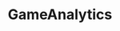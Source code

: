---
facebook: https://facebook.com/gameanalytics
instagram: https://instagram.com/gameanalytics
linkedin: https://linkedin.com/company/game-analytics
logohandle: gameanalytics
sort: gameanalytics
title: GameAnalytics
twitter: https://x.com/GameAnalytics
website: https://gameanalytics.com/
youtube: https://youtube.com/user/GameAnalyticsTV
---